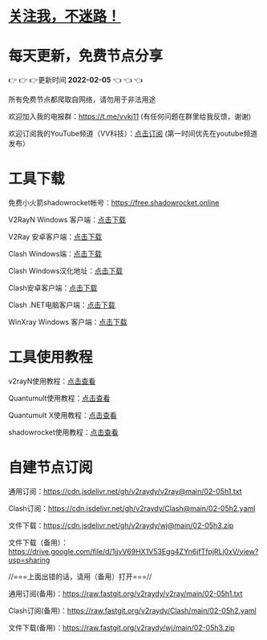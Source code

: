 # [关注我，不迷路！](https://github.com/login?return_to=https%3A%2F%2Fgithub.com%2Fw379740999)
# 每天更新，免费节点分享
:point_right: :point_right: :point_right:更新时间 **2022-02-05** :point_left: :point_left: :point_left:

所有免费节点都爬取自网络，请勿用于非法用途

欢迎加入我的电报群：https://t.me/vvkj11
(有任何问题在群里给我反馈，谢谢)

欢迎订阅我的YouTube频道（VV科技）：[点击订阅](https://www.youtube.com/channel/UCqdGfxwYKrllrHv_Bc-9vAw?sub_confirmation=1)
(第一时间优先在youtube频道发布）

# 工具下载

免费小火箭shadowrocket帐号：https://free.shadowrocket.online

V2RayN Windows 客户端：[点击下载](https://github.com/2dust/v2rayN/releases)

V2Ray 安卓客户端：[点击下载](https://github.com/2dust/v2rayNG/releases)

Clash Windows端：[点击下载](https://github.com/Fndroid/clash_for_windows_pkg/releases)

Clash Windows汉化地址：[点击下载](https://drive.google.com/file/d/1hLY1pedrIxA1u8sEkPWnMLEsQawD0nvf/view?usp=sharing)

Clash安卓客户端：[点击下载](https://github.com/naicfeng/ClashRForAndroid/releases)

Clash .NET电脑客户端：[点击下载](https://github.com/ClashDotNetFramework/experimental-clash/releases)

WinXray Windows 客户端：[点击下载](https://github.com/TheMRLL/WinXray/releases)

# 工具使用教程

v2rayN使用教程：[点击查看](https://youtu.be/MvJwoEo6-JU)

Quantumult使用教程：[点击查看](https://youtu.be/qCkjLMPKygw)

Quantumult X使用教程：[点击查看](https://youtu.be/ghZLHPEGfVc)

shadowrocket使用教程：[点击查看](https://youtu.be/kGKKr6WTrJc)

# 自建节点订阅

通用订阅：https://cdn.jsdelivr.net/gh/v2raydy/v2ray@main/02-05h1.txt

Clash订阅：https://cdn.jsdelivr.net/gh/v2raydy/Clash@main/02-05h2.yaml

文件下载：https://cdn.jsdelivr.net/gh/v2raydy/wj@main/02-05h3.zip

文件下载（备用）：https://drive.google.com/file/d/1jjvV69HX1V53Egg4ZYn6jfTfpjRLj0xV/view?usp=sharing

//===上面出错的话，请用（备用）打开===//

通用订阅(备用)：https://raw.fastgit.org/v2raydy/v2ray/main/02-05h1.txt

Clash订阅(备用)：https://raw.fastgit.org/v2raydy/Clash/main/02-05h2.yaml

文件下载(备用)：https://raw.fastgit.org/v2raydy/wj/main/02-05h3.zip
